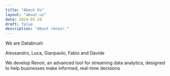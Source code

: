 ```yaml
---
title: "About Us"
layout: "about-us"
date: 2024-05-28
draft: false
description: "About renoir."
---
```


<logo>We are Databrush</logo>

Alessandro, Luca, Gianpaolo, Fabio and Davide

<renoir>We develop Renoir</renoir>, an advanced tool for streaming data analytics, designed to help businesses make informed, real-time decisions